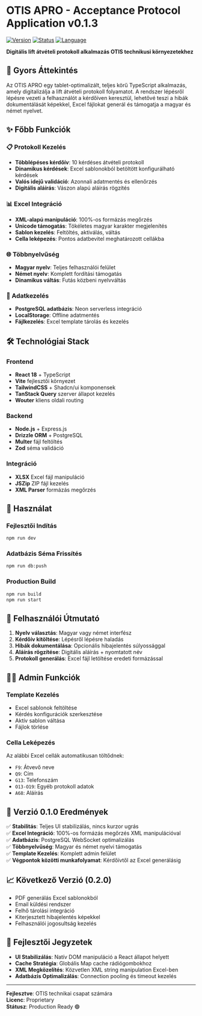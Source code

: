 # OTIS APRO - Acceptance Protocol Application v0.1.3

[![Version](https://img.shields.io/badge/version-0.1.0-green.svg)](./VERSION)
[![Status](https://img.shields.io/badge/status-Production%20Ready-brightgreen.svg)]()
[![Language](https://img.shields.io/badge/language-Hungarian%20%7C%20German-blue.svg)]()

**Digitális lift átvételi protokoll alkalmazás OTIS technikusi környezetekhez**

## 🚀 Gyors Áttekintés

Az OTIS APRO egy tablet-optimalizált, teljes körű TypeScript alkalmazás, amely digitalizálja a lift átvételi protokoll folyamatot. A rendszer lépésről lépésre vezeti a felhasználót a kérdőíven keresztül, lehetővé teszi a hibák dokumentálását képekkel, Excel fájlokat generál és támogatja a magyar és német nyelvet.

## ✨ Főbb Funkciók

### 📋 Protokoll Kezelés
- **Többlépéses kérdőív**: 10 kérdéses átvételi protokoll
- **Dinamikus kérdések**: Excel sablonokból betöltött konfigurálható kérdések
- **Valós idejű validáció**: Azonnali adatmentés és ellenőrzés
- **Digitális aláírás**: Vászon alapú aláírás rögzítés

### 📊 Excel Integráció
- **XML-alapú manipuláció**: 100%-os formázás megőrzés
- **Unicode támogatás**: Tökéletes magyar karakter megjelenítés
- **Sablon kezelés**: Feltöltés, aktiválás, váltás
- **Cella leképezés**: Pontos adatbevitel meghatározott cellákba

### 🌐 Többnyelvűség
- **Magyar nyelv**: Teljes felhasználói felület
- **Német nyelv**: Komplett fordítási támogatás
- **Dinamikus váltás**: Futás közbeni nyelvváltás

### 💾 Adatkezelés
- **PostgreSQL adatbázis**: Neon serverless integráció
- **LocalStorage**: Offline adatmentés
- **Fájlkezelés**: Excel template tárolás és kezelés

## 🛠️ Technológiai Stack

### Frontend
- **React 18** + TypeScript
- **Vite** fejlesztői környezet
- **TailwindCSS** + Shadcn/ui komponensek
- **TanStack Query** szerver állapot kezelés
- **Wouter** kliens oldali routing

### Backend  
- **Node.js** + Express.js
- **Drizzle ORM** + PostgreSQL
- **Multer** fájl feltöltés
- **Zod** séma validáció

### Integráció
- **XLSX** Excel fájl manipuláció
- **JSZip** ZIP fájl kezelés
- **XML Parser** formázás megőrzés

## 🚦 Használat

### Fejlesztői Indítás
```bash
npm run dev
```

### Adatbázis Séma Frissítés  
```bash
npm run db:push
```

### Production Build
```bash
npm run build
npm run start
```

## 📱 Felhasználói Útmutató

1. **Nyelv választás**: Magyar vagy német interfész
2. **Kérdőív kitöltése**: Lépésről lépésre haladás
3. **Hibák dokumentálása**: Opcionális hibajelentés súlyossággal
4. **Aláírás rögzítése**: Digitális aláírás + nyomtatott név
5. **Protokoll generálás**: Excel fájl letöltése eredeti formázással

## 👨‍💼 Admin Funkciók

### Template Kezelés
- Excel sablonok feltöltése
- Kérdés konfigurációk szerkesztése  
- Aktív sablon váltása
- Fájlok törlése

### Cella Leképezés
Az alábbi Excel cellák automatikusan töltődnek:
- `F9`: Átvevő neve
- `Q9`: Cím
- `G13`: Telefonszám
- `O13-O19`: Egyéb protokoll adatok
- `A68`: Aláírás

## 🎯 Verzió 0.1.0 Eredmények

✅ **Stabilitás**: Teljes UI stabilizálás, nincs kurzor ugrás  
✅ **Excel Integráció**: 100%-os formázás megőrzés XML manipulációval  
✅ **Adatbázis**: PostgreSQL WebSocket optimalizálás  
✅ **Többnyelvűség**: Magyar és német nyelvi támogatás  
✅ **Template Kezelés**: Komplett admin felület  
✅ **Végpontok közötti munkafolyamat**: Kérdőívtől az Excel generálásig  

## 📈 Következő Verzió (0.2.0)

- PDF generálás Excel sablonokból
- Email küldési rendszer 
- Felhő tárolási integráció
- Kiterjesztett hibajelentés képekkel
- Felhasználói jogosultság kezelés

## 🔧 Fejlesztői Jegyzetek

- **UI Stabilizálás**: Natív DOM manipuláció a React állapot helyett
- **Cache Stratégia**: Globális Map cache rádiógombokhoz
- **XML Megközelítés**: Közvetlen XML string manipulation Excel-ben
- **Adatbázis Optimalizálás**: Connection pooling és timeout kezelés

---

**Fejlesztve**: OTIS technikai csapat számára  
**Licenc**: Proprietary  
**Státusz**: Production Ready 🟢